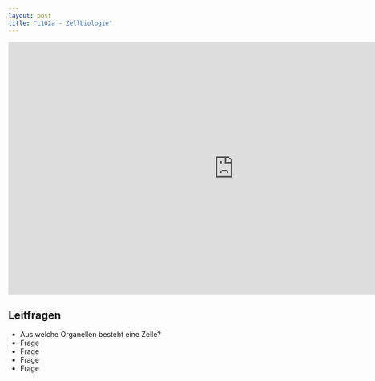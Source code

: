 ```yaml
---
layout: post
title: "L102a - Zellbiologie"
---
```

<center>
<iframe src="https://player.vimeo.com/video/160989198" width="900" height="505" frameborder="0" webkitallowfullscreen mozallowfullscreen allowfullscreen></iframe>
</center>

## Leitfragen

- Aus welche Organellen besteht eine Zelle?
- Frage
- Frage
- Frage
- Frage
